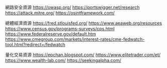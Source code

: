 網路安全資源
https://owasp.org/
https://portswigger.net/research
https://attack.mitre.org/
https://osintframework.com/

總體經濟資源
https://fred.stlouisfed.org/
https://www.aeaweb.org/resources
https://www.census.gov/programs-surveys/cps.html
https://www.federalreserve.gov/default.htm
https://www.cmegroup.com/markets/interest-rates/cme-fedwatch-tool.html?redirect=/fedwatch

量化交易資源
https://epchan.blogspot.com/
https://www.elitetrader.com/et/
https://www.wealth-lab.com/
https://seekingalpha.com/